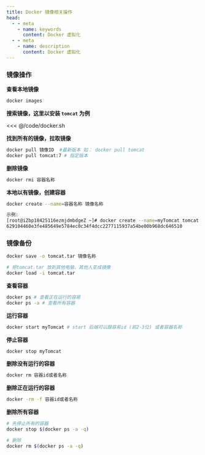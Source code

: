 ```yaml
---
title: Docker 镜像相关操作
head:
  - - meta
    - name: keywords
      content: Docker 虚拟化
  - - meta
    - name: description
      content: Docker 虚拟化
---
```


### 镜像操作

**查看本地镜像**

```bash
docker images
```

**搜索镜像，这里以安装 `tomcat` 为例**

<<< @/code/docker.sh

**找到所有的镜像，拉取镜像**

```bash
docker pull 镜像ID  #最新版本 如： docker pull tomcat
docker pull tomcat:7 # 指定版本
```

**删除镜像**

```bash
docker rmi 容器名称
```

**本地以有镜像，创建容器**

```bash
docker create --name=容器名称 镜像名称
```

```bash
示例:
[root@iZbp18425116ezmjdmbdgeZ ~]# docker create --name=myTomcat tomcat
629104460e3fe485649e5784ec0c34f4dcc2277115937a54be00b968dc646510
```

### 镜像备份

```bash
docker save -o tomcat.tar 镜像名称

# 把tomcat.tar 放到其他电脑，其他人变成镜像
docker load -i tomcat.tar
```

**查看容器**

```bash
docker ps # 查看正在运行的容易
docker ps -a # 查看所有容器
```

**运行容器**

```bash
docker start myTomcat # start 后端可以跟容易id (前2-3位) 或者容器名称
```

**停止容器**

```bash
docker stop myTomcat
```

**删除没有运行的容器**

```bash
docker rm 容器id或者名称
```

**删除正在运行的容器**

```bash
docker -rm -f 容器id或者名称
```

**删除所有容器**

```bash
# 先停止所有的容器
docker stop $(docker ps -a -q)

# 删除
docker rm $(docker ps -a -q)
```
